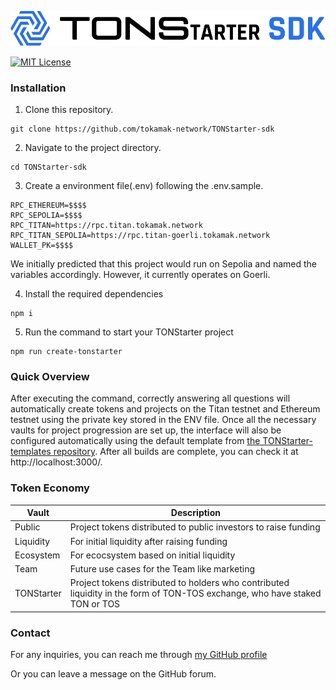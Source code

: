 ![](./TONStrater_SDK_BI.png)

[![MIT License](https://img.shields.io/badge/License-MIT-green.svg)](https://choosealicense.com/licenses/mit/)

### Installation

1.  Clone this repository.

```
git clone https://github.com/tokamak-network/TONStarter-sdk
```

2. Navigate to the project directory.

```
cd TONStarter-sdk
```

3. Create a environment file(.env) following the .env.sample.

```
RPC_ETHEREUM=$$$$
RPC_SEPOLIA=$$$$
RPC_TITAN=https://rpc.titan.tokamak.network
RPC_TITAN_SEPOLIA=https://rpc.titan-goerli.tokamak.network
WALLET_PK=$$$$
```

We initially predicted that this project would run on Sepolia and named the variables accordingly. However, it currently operates on Goerli.

4. Install the required dependencies

```
npm i
```

5. Run the command to start your TONStarter project

```
npm run create-tonstarter
```

### Quick Overview

After executing the command, correctly answering all questions will automatically create tokens and projects on the Titan testnet and Ethereum testnet using the private key stored in the ENV file. Once all the necessary vaults for project progression are set up, the interface will also be configured automatically using the default template from [the TONStarter-templates repository]("https://github.com/tokamak-network/TONStarter-templates"). After all builds are complete, you can check it at http://localhost:3000/.

### Token Economy

| Vault      | Description                                                                                                                 |
| ---------- | --------------------------------------------------------------------------------------------------------------------------- |
| Public     | Project tokens distributed to public investors to raise funding                                                             |
| Liquidity  | For initial liquidity after raising funding                                                                                 |
| Ecosystem  | For ecocsystem based on initial liquidity                                                                                   |
| Team       | Future use cases for the Team like marketing                                                                                |
| TONStarter | Project tokens distributed to holders who contributed liquidity in the form of TON-TOS exchange, who have staked TON or TOS |

### Contact

For any inquiries, you can reach me through [my GitHub profile](https://github.com/SonYoungsung)

Or you can leave a message on the GitHub forum.

